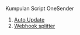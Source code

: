 Kumpulan Script OneSender

1. [Auto Update](https://github.com/onesender/scripts/tree/main/autoupdate)
2. [Webhook splitter](https://github.com/onesender/scripts/tree/main/webhook-splitter)
